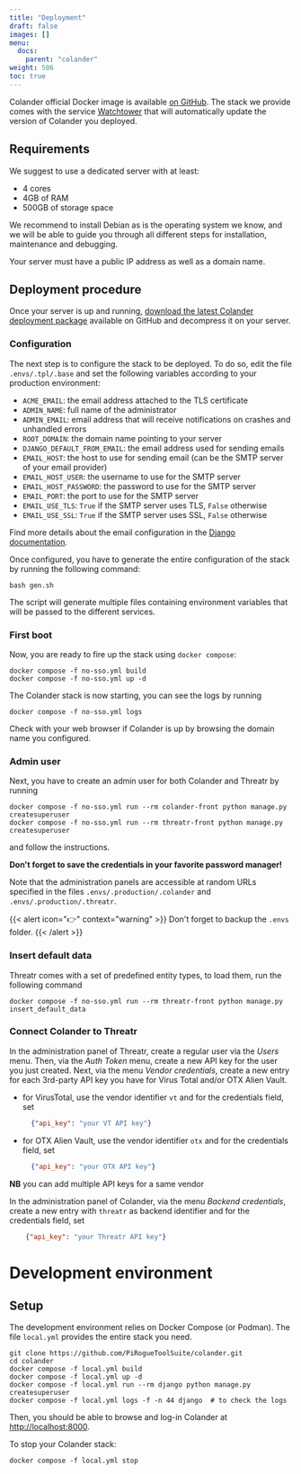 ```yaml
---
title: "Deployment"
draft: false
images: []
menu:
  docs:
    parent: "colander"
weight: 506
toc: true
---
```


Colander official Docker image is available [on GitHub](https://github.com/PiRogueToolSuite/colander/pkgs/container/colander). The stack we provide comes with the service [Watchtower](https://containrrr.dev/watchtower/) that will automatically update the version of Colander you deployed.

## Requirements
We suggest to use a dedicated server with at least:

* 4 cores
* 4GB of RAM
* 500GB of storage space

We recommend to install Debian as is the operating system we know, and we will be able to guide you through all different steps for installation, maintenance and debugging. 

Your server must have a public IP address as well as a domain name.

## Deployment procedure
Once your server is up and running, [download the latest Colander deployment package](https://github.com/PiRogueToolSuite/colander/releases/latest) available on GitHub and decompress it on your server.

### Configuration
The next step is to configure the stack to be deployed. To do so, edit the file `.envs/.tpl/.base` and set the following variables according to your production environment:

* `ACME_EMAIL`: the email address attached to the TLS certificate
* `ADMIN_NAME`: full name of the administrator
* `ADMIN_EMAIL`: email address that will receive notifications on crashes and unhandled errors
* `ROOT_DOMAIN`: the domain name pointing to your server 
* `DJANGO_DEFAULT_FROM_EMAIL`: the email address used for sending emails
* `EMAIL_HOST`: the host to use for sending email (can be the SMTP server of your email provider)
* `EMAIL_HOST_USER`: the username to use for the SMTP server
* `EMAIL_HOST_PASSWORD`: the password to use for the SMTP server 
* `EMAIL_PORT`: the port to use for the SMTP server 
* `EMAIL_USE_TLS`: `True` if the SMTP server uses TLS, `False` otherwise
* `EMAIL_USE_SSL`: `True` if the SMTP server uses SSL, `False` otherwise

Find more details about the email configuration in the [Django documentation](https://docs.djangoproject.com/en/4.2/ref/settings/#email-use-tls).

Once configured, you have to generate the entire configuration of the stack by running the following command:

```text
bash gen.sh
```

The script will generate multiple files containing environment variables that will be passed to the different services.

### First boot
Now, you are ready to fire up the stack using `docker compose`:

```text
docker compose -f no-sso.yml build
docker compose -f no-sso.yml up -d 
```

The Colander stack is now starting, you can see the logs by running 

```text
docker compose -f no-sso.yml logs
```

Check with your web browser if Colander is up by browsing the domain name you configured.

### Admin user
Next, you have to create an admin user for both Colander and Threatr by running 

```text
docker compose -f no-sso.yml run --rm colander-front python manage.py createsuperuser
docker compose -f no-sso.yml run --rm threatr-front python manage.py createsuperuser
```

and follow the instructions.

**Don't forget to save the credentials in your favorite password manager!**

Note that the administration panels are accessible at random URLs specified in the files `.envs/.production/.colander` and `.envs/.production/.threatr`.

{{< alert icon="👉" context="warning" >}}
Don't forget to backup the `.envs` folder.
{{< /alert >}}

### Insert default data
Threatr comes with a set of predefined entity types, to load them, run the following command

```text
docker compose -f no-sso.yml run --rm threatr-front python manage.py insert_default_data
```

### Connect Colander to Threatr
In the administration panel of Threatr, create a regular user via the *Users* menu. Then, via the *Auth Token* menu, create a new API key for the user you just created. Next, via the menu *Vendor credentials*, create a new entry for each 3rd-party API key you have for Virus Total and/or OTX Alien Vault.

* for VirusTotal, use the vendor identifier `vt` and for the credentials field, set 
    ```json
      {"api_key": "your VT API key"}
    ```
* for OTX Alien Vault, use the vendor identifier `otx` and for the credentials field, set 
    ```json
      {"api_key": "your OTX API key"}
    ```

**NB** you can add multiple API keys for a same vendor    

In the administration panel of Colander, via the menu *Backend credentials*, create a new entry with `threatr` as backend identifier and for the credentials field, set 
```json
    {"api_key": "your Threatr API key"}
```

# Development environment

## Setup
The development environment relies on Docker Compose (or Podman). The file `local.yml` provides the entire stack you need.

```text
git clone https://github.com/PiRogueToolSuite/colander.git
cd colander
docker compose -f local.yml build 
docker compose -f local.yml up -d
docker compose -f local.yml run --rm django python manage.py createsuperuser 
docker compose -f local.yml logs -f -n 44 django  # to check the logs
```
Then, you should be able to browse and log-in Colander at [http://localhost:8000](http://localhost:8000).

To stop your Colander stack:
```text
docker compose -f local.yml stop
```
